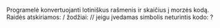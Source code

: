 Programelė konvertuojanti lotiniškus rašmenis ir skaičius į morzės kodą.
Raidės atskiriamos: / žodžiai: // jeigu įvedamas simbolis neturintis kodo: ?
